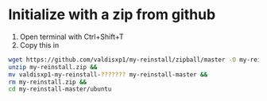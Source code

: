 # Initialize with a zip from github
1. Open terminal with Ctrl+Shift+T
2. Copy this in
```bash
wget https://github.com/valdisxp1/my-reinstall/zipball/master -O my-reinstall.zip &&
unzip my-reinstall.zip &&
mv valdisxp1-my-reinstall-??????? my-reinstall-master &&
rm my-reinstall.zip &&
cd my-reinstall-master/ubuntu
```
